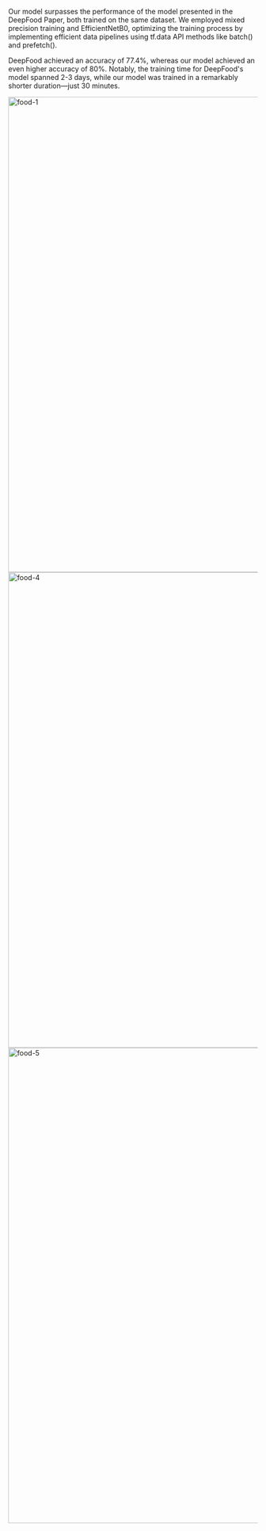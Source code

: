 Our model surpasses the performance of the model presented in the DeepFood Paper, both trained on the same dataset. We employed mixed precision training and EfficientNetB0, optimizing the training process by implementing efficient data pipelines using tf.data API methods like batch() and prefetch().

DeepFood achieved an accuracy of 77.4%, whereas our model achieved an even higher accuracy of 80%. Notably, the training time for DeepFood's model spanned 2-3 days, while our model was trained in a remarkably shorter duration—just 30 minutes.

<img width="960" alt="food-1" src="https://github.com/aayushxrj/Food-Vision/assets/111623667/87ac5423-3a31-4fca-a792-ba44bdc5277c">


<img width="960" alt="food-4" src="https://github.com/aayushxrj/Food-Vision/assets/111623667/b103e5bc-9941-410c-a33c-63491e5c119e">



<img width="960" alt="food-5" src="https://github.com/aayushxrj/Food-Vision/assets/111623667/5f429f1f-3481-4f01-91f5-1b42b4aff9c7">
